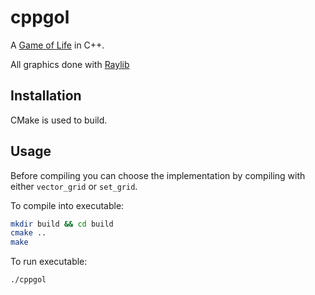 # cppgol

A [Game of Life](https://en.wikipedia.org/wiki/Conway%27s_Game_of_Life) in C++.

All graphics done with [Raylib](https://www.raylib.com/)

## Installation

CMake is used to build.

## Usage

Before compiling you can choose the implementation by compiling with either `vector_grid` or `set_grid`.

To compile into executable:

```bash
mkdir build && cd build
cmake ..
make
```

To run executable:

```bash
./cppgol
```
